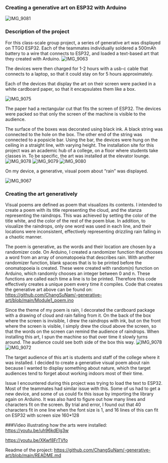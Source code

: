 
### Creating a generative art on ESP32 with Arduino


![IMG_9081](https://user-images.githubusercontent.com/25335750/154197719-34f67f5e-55bf-48bf-93c0-c64f794152be.jpg)

### Description of the project
For this class-scale group project, a series of generative art was displayed on TTGO ESP32. Each of the teammates individually soldered a 500mAh battery to a wire that connects to ESP32, and loaded a text-based art that they created with Arduino.
![IMG_9063](https://user-images.githubusercontent.com/25335750/154197313-d575d521-2050-475f-8ea8-886ad1840726.jpg)

The devices were then charged for 1-2 hours with a usb-c cable that connects to a laptop, so that it could stay on for 5 hours approximately.

Each of the devices that display the art on their screen were packed in a white cardboard paper, so that it encapsulates them like a box. 

![IMG_9075](https://user-images.githubusercontent.com/25335750/154197395-db1ecdef-d854-4e8d-9e5c-0ef73eec0404.jpg)


The paper had a rectangular cut that fits the screen of ESP32. The devices were packed so that only the screen of the machine is visible to the audience. 

The surface of the boxes was decorated using black ink. A black string was connected to the hole on the box. The other end of the string was connected to a popsicle bar. Using the bar, the devices were hung on the ceiling in a straight line, with varying height. The installation site for this project was an academic hub of a college, on a floor where students take classes in. To be specific, the art was installed at the elevator lounge. 
![IMG_9078](https://user-images.githubusercontent.com/25335750/154197451-a867bb7d-4c7a-4556-a629-a395c2852488.jpg)
![IMG_9079](https://user-images.githubusercontent.com/25335750/154197464-d412ca40-a99f-472d-ab1c-c505c849ea74.jpg)
![IMG_9080](https://user-images.githubusercontent.com/25335750/154197512-fba3759b-d2a2-431f-8a97-404df6f7ac2b.jpg)



On my device, a generative, visual poem about “rain” was displayed. 

![IMG_9067](https://user-images.githubusercontent.com/25335750/154197355-7854c22c-5e97-4cf3-8736-1f4b6e3d05d5.jpg)

### Creating the art generatively
Visual poems are defined as poem that visualizes its contents. I intended to create a poem with its title representing the cloud, and the stanza representing the raindrops. This was achieved by setting the color of the title white, and the color of the rest of the poem blue. In addition, to visualize the raindrops, only one word was used in each line, and their locations were inconsistent, effectively representing drizzling rain falling in a chaotic manner.

The poem is generative, as the words and their location are chosen by a randomizer code. On Arduino, I created a randomizer function that chooses a word from an array of onomatopoeia that describes rain. With another randomizer function, blank spaces that is to be printed before the onomatopoeia is created. These were created with random(n) function on Arduino, which randomly chooses an integer between 0 and n. These functions are called each time a line is to be printed. Therefore this code effectively creates a unique poem every time it compiles.
Code that creates the generative art above can be found on: https://github.com/ChangSuNam/-generative-art/blob/main/Module1_poem.ino

Since the theme of my poem is rain, I decorated the cardboard package with a drawing of cloud and rain falling from it. On the back of the box where the screen is invisible, I drew the raindrops with ink, but on the front where the screen is visible, I simply drew the cloud above the screen, so that the words on the screen can remind the audience of raindrops. When installing this art, I spun the machine so that over time it slowly turns around. The audience could see both side of the box this way.
![IMG_9078](https://user-images.githubusercontent.com/25335750/154197555-265d5688-eb31-41ae-9f4d-2f2da293ffaf.jpg)
![IMG_9072](https://user-images.githubusercontent.com/25335750/154197703-bf52bd9f-26de-40ee-8bea-6a30b032bc95.jpg)


The target audience of this art is students and staff of the college where it was installed. I decided to create a generative visual poem about rain because I wanted to display something about nature, which the target audiences tend to forget about working indoors most of their time.

Issue I encountered during this project was trying to load the text to ESP32. Most of the teammates had similar issue with this. Some of us had to get a new device, and some of us could fix this issue by importing the library again on Arduino. It was also hard to figure out how many lines and characters fit on the screen. By trial and error, I found out that 40 characters fit in one line when the font size is 1, and 16 lines of this can fit on ESP32 with screen size 160*128


###Video illustrating how the arts were installed:
https://youtu.be/uh96kdElg3w

https://youtu.be/XKwf8FrTVfo



Readme of the project: https://github.com/ChangSuNam/-generative-art/blob/main/README.md




